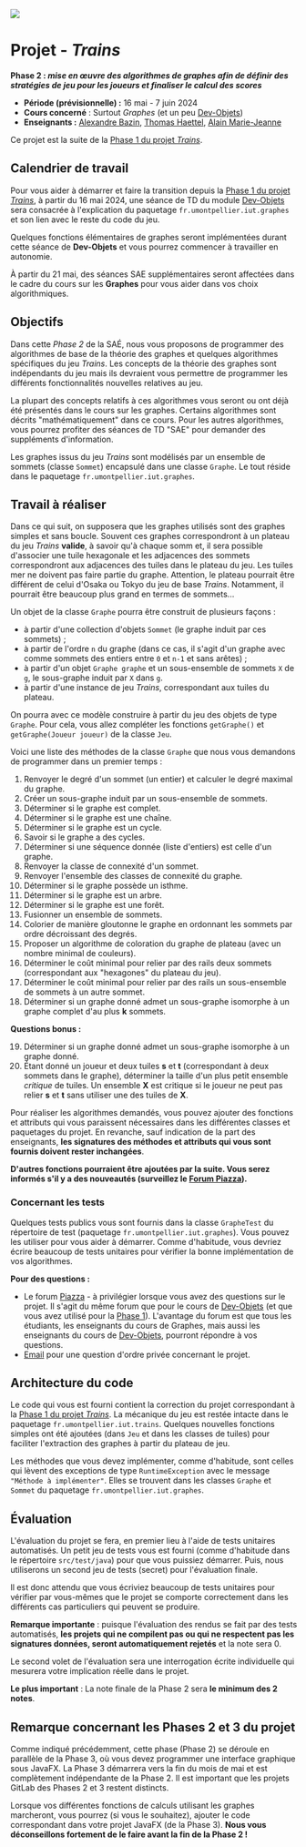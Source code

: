 ![](ressources/logo.jpeg)

# Projet - *Trains*


**Phase 2 : _mise en œuvre des algorithmes de graphes afin de définir des stratégies de jeu pour les joueurs et finaliser le calcul des scores_**
* **Période (prévisionnelle) :** 16 mai - 7 juin 2024
* **Cours concerné** : Surtout _Graphes_ (et un peu [Dev-Objets](https://gitlabinfo.iutmontp.univ-montp2.fr/dev-objets))
* **Enseignants :**
  [Alexandre Bazin](mailto:alexandre.bazin@umontpellier.fr),
  [Thomas Haettel](mailto:thomas.haettel@umontpellier.fr),
  [Alain Marie-Jeanne](mailto:alain.marie-jeanne@umontpellier.fr)

Ce projet est la suite de la [Phase 1 du projet _Trains_](https://gitlabinfo.iutmontp.univ-montp2.fr/dev-objets/projets/trains).

## Calendrier de travail
Pour vous aider à démarrer et faire la transition depuis la [Phase 1 du projet _Trains_](https://gitlabinfo.iutmontp.univ-montp2.fr/dev-objets/projets/trains), à partir du 16 mai 2024, une séance de TD du module [Dev-Objets](https://gitlabinfo.iutmontp.univ-montp2.fr/dev-objets) sera consacrée à l'explication du paquetage `fr.umontpellier.iut.graphes` et son lien avec le reste du code du jeu.

Quelques fonctions élémentaires de graphes seront implémentées durant cette séance de **Dev-Objets** et vous pourrez commencer à travailler en autonomie.

À partir du 21 mai, des séances SAE supplémentaires seront affectées dans le cadre du cours sur les **Graphes** pour vous aider dans vos choix algorithmiques.

## Objectifs
Dans cette *Phase 2* de la SAÉ, nous vous proposons de programmer des algorithmes de base de la théorie des graphes et quelques algorithmes spécifiques du jeu _Trains_. Les concepts de la théorie des graphes sont indépendants du jeu mais ils devraient vous permettre de programmer les différents fonctionnalités nouvelles relatives au jeu. 

La plupart des concepts relatifs à ces algorithmes vous seront ou ont déjà été présentés dans le cours sur les graphes. Certains algorithmes sont décrits "mathématiquement" dans ce cours. Pour les autres algorithmes, vous pourrez profiter des séances de TD "SAE" pour demander des suppléments d'information.

Les graphes issus du jeu _Trains_ sont modélisés par un ensemble de sommets (classe `Sommet`) encapsulé dans une classe `Graphe`. Le tout réside dans le paquetage `fr.umontpellier.iut.graphes`.


## Travail à réaliser
Dans ce qui suit, on supposera que les graphes utilisés sont des graphes simples et sans boucle. Souvent ces graphes correspondront à un plateau du jeu _Trains_ **valide**, à savoir qu'à chaque somm et, il sera possible d'associer une tuile hexagonale et les adjacences des sommets correspondront aux adjacences des tuiles dans le plateau du jeu. Les tuiles mer ne doivent pas faire partie du graphe. Attention, le plateau pourrait être différent de celui d'Osaka ou Tokyo du jeu de base _Trains_. Notamment, il pourrait être beaucoup plus grand en termes de sommets...

Un objet de la classe `Graphe` pourra être construit de plusieurs façons :
* à partir d'une collection d'objets `Sommet` (le graphe induit par ces sommets) ;
* à partir de l'ordre `n` du graphe (dans ce cas, il s'agit d'un graphe avec comme sommets des entiers entre `0` et `n-1` et sans arêtes) ;
* à partir d'un objet `Graphe graphe` et un sous-ensemble de sommets `X` de `g`, le sous-graphe induit par `X` dans `g`.
* à partir d'une instance de jeu _Trains_, correspondant aux tuiles du plateau.

On pourra avec ce modèle construire à partir du jeu des objets de type `Graphe`. Pour cela, vous allez compléter les fonctions `getGraphe()` et `getGraphe(Joueur joueur)` de la classe `Jeu`.

Voici une liste des méthodes de la classe `Graphe` que nous vous demandons de programmer dans un premier temps :

1. Renvoyer le degré d'un sommet (un entier) et calculer le degré maximal du graphe.
2. Créer un sous-graphe induit par un sous-ensemble de sommets.
3. Déterminer si le graphe est complet.
4. Déterminer si le graphe est une chaîne.
5. Déterminer si le graphe est un cycle.
6. Savoir si le graphe a des cycles.
7. Déterminer si une séquence donnée (liste d'entiers) est celle d'un graphe.
8. Renvoyer la classe de connexité d'un sommet.
9. Renvoyer l'ensemble des classes de connexité du graphe.
10. Déterminer si le graphe possède un isthme.
11. Déterminer si le graphe est un arbre.
12. Déterminer si le graphe est une forêt.
13. Fusionner un ensemble de sommets.
14. Colorier de manière gloutonne le graphe en ordonnant les sommets par ordre décroissant des degrés.
15. Proposer un algorithme de coloration du graphe de plateau (avec un nombre minimal de couleurs).
16. Déterminer le coût minimal pour relier par des rails deux sommets (correspondant aux "hexagones" du plateau du jeu).
17. Déterminer le coût minimal pour relier par des rails un sous-ensemble de sommets à un autre sommet.
18. Déterminer si un graphe donné admet un sous-graphe isomorphe à un graphe complet d'au plus **k** sommets.

**Questions bonus :**

19. Déterminer si un graphe donné admet un sous-graphe isomorphe à un graphe donné.
20. Étant donné un joueur et deux tuiles **s** et **t** (correspondant à deux sommets dans le graphe), déterminer la taille d'un plus petit ensemble _critique_ de tuiles. Un ensemble **X** est critique si le joueur ne peut pas relier **s** et **t** sans utiliser une des tuiles de **X**.

Pour réaliser les algorithmes demandés, vous pouvez ajouter des fonctions et attributs qui vous paraissent nécessaires dans les différentes classes et paquetages du projet. En revanche, sauf indication de la part des enseignants, **les signatures des méthodes et attributs qui vous sont fournis doivent rester inchangées**. 

**D'autres fonctions pourraient être ajoutées par la suite. Vous serez informés s'il y a des nouveautés (surveillez le [Forum Piazza](https://piazza.com/class/lrahb0patze3u4)).**

### Concernant les tests
Quelques tests publics vous sont fournis dans la classe `GrapheTest` du répertoire de test (paquetage `fr.umontpellier.iut.graphes`). Vous pouvez les utiliser pour vous aider à démarrer. Comme d'habitude, vous devriez écrire beaucoup de tests unitaires pour vérifier la bonne implémentation de vos algorithmes.


**Pour des questions :**
* Le forum [Piazza](https://piazza.com/class/lrahb0patze3u4) - à privilégier lorsque vous avez des questions sur le projet. Il s'agit du même forum que pour le cours de [Dev-Objets](https://gitlabinfo.iutmontp.univ-montp2.fr/dev-objets) (et que vous avez utilisé pour la [Phase 1](https://gitlabinfo.iutmontp.univ-montp2.fr/dev-objets/projets/trains)). L'avantage du forum est que tous les étudiants, les enseignants du cours de Graphes, mais aussi les enseignants du cours de [Dev-Objets](https://gitlabinfo.iutmontp.univ-montp2.fr/dev-objets), pourront répondre à vos questions.
* [Email](mailto:alain.marie-jeanne@umontpellier.fr) pour une question d'ordre privée concernant le projet.

## Architecture du code

Le code qui vous est fourni contient la correction du projet correspondant à la [Phase 1 du projet _Trains_](https://gitlabinfo.iutmontp.univ-montp2.fr/dev-objets/projets/trains). La mécanique du jeu est restée intacte dans le paquetage `fr.umontpellier.iut.trains`. Quelques nouvelles fonctions simples ont été ajoutées (dans `Jeu` et dans les classes de tuiles) pour faciliter l'extraction des graphes à partir du plateau de jeu.

Les méthodes que vous devez implémenter, comme d'habitude, sont celles qui lèvent des exceptions de type `RuntimeException` avec le message `"Méthode à implémenter"`. Elles se trouvent dans les classes `Graphe` et `Sommet` du paquetage `fr.umontpellier.iut.graphes`.


## Évaluation

L'évaluation du projet se fera, en premier lieu à l'aide de tests unitaires automatisés. Un petit jeu de tests vous est fourni (comme d'habitude dans le répertoire `src/test/java`) pour que vous puissiez démarrer. Puis, nous utiliserons un second jeu de tests (secret) pour l'évaluation finale.

Il est donc attendu que vous écriviez beaucoup de tests unitaires pour vérifier par vous-mêmes que le projet se comporte correctement dans les différents cas particuliers qui peuvent se produire.

**Remarque importante** : puisque l'évaluation des rendus se fait par des tests automatisés, **les projets qui ne compilent pas ou qui ne respectent pas les signatures données, seront automatiquement rejetés** et la note sera 0.

Le second volet de l'évaluation sera une interrogation écrite individuelle qui mesurera votre implication réelle dans le projet.

**Le plus important** : La note finale de la Phase 2 sera **le minimum des 2 notes**.

## Remarque concernant les Phases 2 et 3 du projet

Comme indiqué précédemment, cette phase (Phase 2) se déroule en parallèle de la Phase 3, où vous devez programmer une interface graphique sous JavaFX. La Phase 3 démarrera vers la fin du mois de mai et est complètement indépendante de la Phase 2. Il est important que les projets GitLab des Phases 2 et 3 restent distincts.

Lorsque vos différentes fonctions de calculs utilisant les graphes marcheront, vous pourrez (si vous le souhaitez), ajouter le code correspondant dans votre projet JavaFX (de la Phase 3). **Nous vous déconseillons fortement de le faire avant la fin de la Phase 2 !**   

